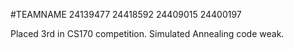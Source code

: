 #TEAMNAME
24139477
24418592
24409015
24400197

Placed 3rd in CS170 competition. Simulated Annealing code weak.
